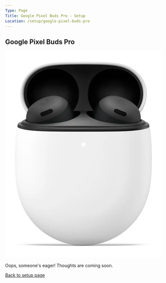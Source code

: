 ```yaml
---
Type: Page
Title: Google Pixel Buds Pro - Setup
Location: /setup/google-pixel-buds-pro
---
```


## Google Pixel Buds Pro

<div class="img-container-wide"> <img alt="A picture of the Google Pixel Buds Pro" src="https://raw.githubusercontent.com/george-probably/chachanidze.com/main/Images/setup/google-pixel-buds-pro.webp"> </div>

Oops, someone's eager! Thoughts are coming soon.

[Back to setup page](/setup)